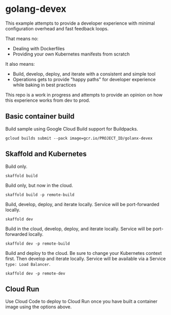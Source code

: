 # golang-devex

This example attempts to provide a developer experience with minimal configuration overhead and fast feedback loops.

That means no:

* Dealing with Dockerfiles
* Providing your own Kubernetes manifests from scratch

It also means:

* Build, develop, deploy, and iterate with a consistent and simple tool
* Operations gets to provide "happy paths" for developer experience while baking in best practices

This repo is a work in progress and attempts to provide an opinion on how this experience works from dev to prod.


## Basic container build
Build sample using Google Cloud Build support for Buildpacks.
```
gcloud builds submit --pack image=gcr.io/PROJECT_ID/golanx-devex
```

## Skaffold and Kubernetes

Build only.
```
skaffold build
```

Build only, but now in the cloud.
```
skaffold build -p remote-build
```

Build, develop, deploy, and iterate locally. Service will be port-forwarded locally.
```
skaffold dev
```
Build in the cloud, develop, deploy, and iterate locally. Service will be port-forwarded locally.
```
skaffold dev -p remote-build
```
Build and deploy to the cloud. Be sure to change your Kubernetes context first. Then develop and iterate locally. Service will be available via a Service `type: Load Balancer`.
```
skaffold dev -p remote-dev
```
## Cloud Run

Use Cloud Code to deploy to Cloud Run once you have built a container image using the options above. 
